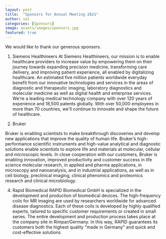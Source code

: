 ```yaml
---
layout: post
title:  "Sponsors for Annual Meeting 2021"
author: sal
categories: [Sponsors]
image: assets/images/sponsors.jpg
featured: true
---
```


We would like to thank our generous sponsers.
1. Siemens Healthineers
At Siemens Healthineers, our mission is to enable healthcare providers to increase value by empowering them on their journey towards expanding precision medicine, transforming care delivery, and improving patient experience, all enabled by digitalizing healthcare.
An estimated five million patients worldwide everyday benefit from our innovative technologies and services in the areas of diagnostic and therapeutic imaging, laboratory diagnostics and molecular medicine as well as digital health and enterprise services.
We're a leading medical technology company with over 120 years of experience and 18,500 patents globally. With over 50,000 employees in more than 70 countries, we'll continue to innovate and shape the future of healthcare.



3. Bruker

Bruker is enabling scientists to make breakthrough discoveries and develop new applications that improve the quality of human life. Bruker’s high-performance scientific instruments and high-value analytical and diagnostic solutions enable scientists to explore life and materials at molecular, cellular and microscopic levels. In close cooperation with our customers, Bruker is enabling innovation, improved productivity and customer success in life science molecular research, in applied and pharma applications, in microscopy and nanoanalysis, and in industrial applications, as well as in cell biology, preclinical imaging, clinical phenomics and proteomics research and clinical microbiology.

 


4. Rapid Biomedical
RAPID Biomedical GmbH is specialized in the development and production of biomedical devices.
The high-frequency coils for MR imaging are used by researchers worldwide for advanced disease diagnostics. Each of these coils is developed by highly qualified experts, tailored to specific customer requirements or created in small series. The entire development and production process takes place at the company site in Rimpar/Germany. In this way, RAPID guarantees its customers both the highest quality "made in Germany" and quick and cost-effective solutions
